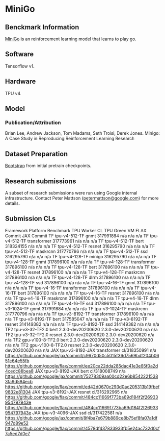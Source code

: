 # MiniGo

## Benckmark Information

[MiniGo](https://github.com/tensorflow/minigo) is an reinforcement learning model that learns to play go.

## Software

Tensorflow v1.

## Hardware
TPU v4.

## Model
### Publication/Attribution

Brian Lee, Andrew Jackson, Tom Madams, Seth Troisi, Derek Jones. Minigo: A Case Study in Reproducing Reinforcement
Learning Research

## Dataset Preparation

[Bootstrap](https://github.com/tensorflow/minigo#bootstrap) from initial pretrain checkpoints.

## Research submissions

A subset of research submissions were run using Google internal
infrastructure. Contact Peter Mattson (petermattson@google.com) for more
details.

## Submission CLs

Framework	Platform	Benchmark	TPU Worker CL	TPU Green VM	FLAX Commit	JAX Commit
TF	tpu-v4-512-TF	gnmt	317991884	n/a	n/a	n/a
TF	tpu-v4-512-TF	transformer	317773961	n/a	n/a	n/a
TF	tpu-v4-512-TF	bert	318324155	n/a	n/a	n/a
TF	tpu-v4-512-TF	resnet	316295790	n/a	n/a	n/a
TF	tpu-v4-512-TF	maskrcnn	317770796	n/a	n/a	n/a
TF	tpu-v4-512-TF	ssd	316295790	n/a	n/a	n/a
TF	tpu-v4-128-TF	minigo	316295790	n/a	n/a	n/a
TF	tpu-v4-128-TF	gnmt	317896100	n/a	n/a	n/a
TF	tpu-v4-128-TF	transformer	317896100	n/a	n/a	n/a
TF	tpu-v4-128-TF	bert	317896100	n/a	n/a	n/a
TF	tpu-v4-128-TF	resnet	317896100	n/a	n/a	n/a
TF	tpu-v4-128-TF	maskrcnn	317896100	n/a	n/a	n/a
TF	tpu-v4-128-TF	dlrm	317896100	n/a	n/a	n/a
TF	tpu-v4-128-TF	ssd	317896100	n/a	n/a	n/a
TF	tpu-v4-16-TF	gnmt	317896100	n/a	n/a	n/a
TF	tpu-v4-16-TF	transformer	317896100	n/a	n/a	n/a
TF	tpu-v4-16-TF	bert	317896100	n/a	n/a	n/a
TF	tpu-v4-16-TF	resnet	317896100	n/a	n/a	n/a
TF	tpu-v4-16-TF	maskrcnn	317896100	n/a	n/a	n/a
TF	tpu-v4-16-TF	dlrm	317896100	n/a	n/a	n/a
TF	tpu-v4-16-TF	ssd	317896100	n/a	n/a	n/a
TF	tpu-v3-1024-TF	gnmt	317991884	n/a	n/a	n/a
TF	tpu-v3-1024-TF	maskrcnn	317770796	n/a	n/a	n/a
TF	tpu-v3-8192-TF	transformer	317896100	n/a	n/a	n/a
TF	tpu-v3-8192-TF	bert	317585047	n/a	n/a	n/a
TF	tpu-v3-8192-TF	resnet	314149382	n/a	n/a	n/a
TF	tpu-v3-8192-TF	ssd	314149382	n/a	n/a	n/a
TF2	tpu-v3-32-TF2.0	bert	2.3.0-dev20200620	2.3.0-dev20200620	n/a	n/a
TF2	tpu-v3-32-TF2.0	resnet	2.3.0-dev20200620	2.3.0-dev20200620	n/a	n/a
TF2	gpu-v100-8-TF2.0	bert	2.3.0-dev20200620	2.3.0-dev20200620	n/a	n/a
TF2	gpu-v100-8-TF2.0	resnet	2.3.0-dev20200620	2.3.0-dev20200620	n/a	n/a
JAX	tpu-v3-8192-JAX	transformer	cl/318350991	n/a	https://github.com/google/jax/commit/c9670d50c5015f36d7569bdf204b0651c64e55fb	https://github.com/google/flax/commit/ee20ca22dda285dac41e3e65f0a2d4cedc88bea8 
JAX	tpu-v3-8192-JAX	bert	cl/318008749	n/a	https://github.com/google/jax/commit/75278309aa00cd22e6b85422215383fa9d594ecb	https://github.com/google/flax/commit/ed42d0670c293d0ac205313b19fbef9832e81304 
JAX	tpu-v3-8192-JAX	resnet	cl/316292965	n/a	https://github.com/google/flax/commit/484cc11669f773ba69d184f2f26933954797943e	https://github.com/google/flax/commit/484cc11669f773ba69d184f2f26933954797943e
JAX	tpu-v3-4096-JAX	ssd	cl/317422581	n/a	https://github.com/google/jax/commit/8f4ba7e679b889ce8b75ef8fa07a1df947d89e52	https://github.com/google/flax/commit/4578df437833933fb5e24ac732d0cf7a5ed7d0e7 


